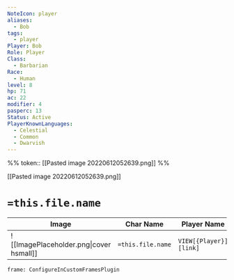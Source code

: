 ```yaml
---
NoteIcon: player
aliases:
  - Bob
tags:
  - player
Player: Bob
Role: Player
Class:
  - Barbarian
Race:
  - Human
level: 8
hp: 71
ac: 22
modifier: 4
pasperc: 13
Status: Active
PlayerKnownLanguages:
  - Celestial
  - Common
  - Dwarvish
---
```


%% 
token:: [[Pasted image 20220612052639.png]]
%% 

[[Pasted image 20220612052639.png]]

# `=this.file.name`

| Image                                              | Char Name         | Player Name    | Class         | Race         | Level         |
| -------------------------------------------------- | ----------------- | -------------- | ------------- | ------------ | ------------- |
| ![[ImagePlaceholder.png\|cover hsmall]] | `=this.file.name` | `VIEW[{Player}][link]` | `VIEW[{Class}]` | `VIEW[{Race}]` | `VIEW[{level}]` |

```custom-frames
frame: ConfigureInCustomFramesPlugin
```
